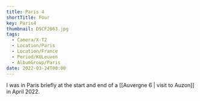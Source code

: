 ```yaml
---
title: Paris 4
shortTitle: Four
key: Paris4
thumbnail: DSCF2663.jpg
tags:
  - Camera/X-T2
  - Location/Paris
  - Location/France
  - Period/KULeuven
  - AlbumGroup/Paris
date: 2022-03-24T00:00
---
```

I was in Paris briefly at the start and end of a [[Auvergne 6 | visit to Auzon]] in April 2022.
